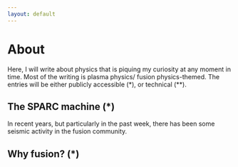 ```yaml
---
layout: default
---
```


# About

Here, I will write about physics that is piquing my curiosity at any moment in time. Most of the writing is plasma physics/ fusion physics-themed. The entries will be either publicly accessible (*), or technical (**).

## The SPARC machine (*)

In recent years, but particularly in the past week, there has been some seismic activity in the fusion community.

## Why fusion? (*)
